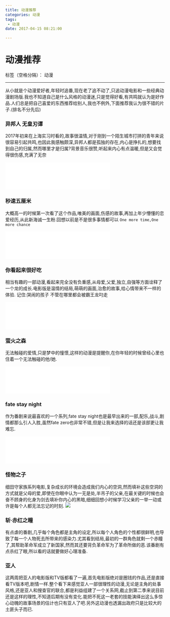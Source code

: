 ```yaml
---
title: 动漫推荐
categories: 动漫
tags:
 - 动漫
date: 2017-04-15 08:21:00

---
```


# 动漫推荐

标签（空格分隔）： 动漫

---

从小就是个动漫爱好者,年轻时追番,现在老了追不动了,只追动漫电影和一些经典动漫剧场版.我也不知道自己是什么风格的动漫迷,只是觉得好看,有共鸣就认为是好作品.人们总是把自己喜爱的东西推荐给别人,我也不例外,下面推荐我认为很不错的片子.(排名不分先后)

### 异邦人 无皇刃谭
2017年初来在上海实习时看的,故事很温情,对于刚到一个陌生城市打拼的青年来说很容易引起共鸣,也因此我感触颇深,异邦人都是孤独的存在,内心是挣扎的,想要找到自己的归属,然而哪里才是归属?背景音乐很赞,听起来内心有点温暖,但是又会觉得很伤感,充满了无奈
<iframe frameborder="no" border="0" marginwidth="0" marginheight="0" width=330 height=86 src="//music.163.com/outchain/player?type=2&id=508793&auto=0&height=66"></iframe>

### 秒速五厘米
大概高一的时候第一次看了这个作品,唯美的画面,伤感的故事,再加上年少懵懂的恋爱经历,从此新海诚一生粉.回想以前是不是很多事情都可以 `One more time,One more chance`
<iframe frameborder="no" border="0" marginwidth="0" marginheight="0" width=330 height=86 src="//music.163.com/outchain/player?type=2&id=540968&auto=0&height=66"></iframe>

### 你看起来很好吃
相当有趣的一部动漫,看起来完全没有负重感,从母爱,父爱,独立,自强等方面诠释了一个龙的成长.电影版是温情的结局,萌萌的画面,治愈的故事,给心情带来不一样的体验.
记住:哭闹的孩子 不管在哪里都会被霸王龙叼走
<iframe frameborder="no" border="0" marginwidth="0" marginheight="0" width=330 height=86 src="//music.163.com/outchain/player?type=3&id=795251922&auto=0&height=66"></iframe>

### 萤火之森
无法触碰的爱情,只是梦中的憧憬,这样的动漫是提醒你,在你年轻的时候曾经心里也住着一个无法触碰的他/她.
<iframe frameborder="no" border="0" marginwidth="0" marginheight="0" width=330 height=86 src="//music.163.com/outchain/player?type=2&id=541381&auto=0&height=66"></iframe>

### fate stay night
作为番剧来说最喜欢的一个系列,fate stay night也是最早出来的一部,配乐,战斗,剧情都那么引人入胜,虽然fate zero也非常不错,但是让我来选择的话还是该部更让我难忘.
<iframe frameborder="no" border="0" marginwidth="0" marginheight="0" width=330 height=86 src="//music.163.com/outchain/player?type=2&id=448119&auto=0&height=66"></iframe>

### 怪物之子
细田守家族系列电影,复杂成长的环境会造成我们内心的空洞,然而填补这些空洞的方式就是父母的爱,即使在你眼中认为一无是处,半吊子的父亲,在最关键的时候也会奋不顾身的化身为剑去填补你内心的黑暗,细细回想小时候学习父亲的一举一动或许是每个人都无法忘记的时刻.
![](http://oobu4m7ko.bkt.clouddn.com/1492219688.png?imageMogr2/thumbnail/!90p)

### 斩·赤红之瞳
有点虐的番剧,几乎每个角色都是主角的设定,所以每个人角色的个性都很鲜明,也导致了每一个人物死去所带来的感染力.尤其看到结局,最初的一群角色就剩一个赤瞳了,其帮助革命军成立了新国家,然而其还要背负革命军为了革命所做的恶.该番剧有点杀红了眼,所以看的话就要做好心理准备.

### 亚人
这两周把亚人的电影版和TV版都看了一遍,首先电影版绝对是圈钱的作品,还是直接看TV版本吧,剧情一样.整个看下来感觉亚人一部很理性的动漫,无论是主角的处事风格,还是亚人和搜查官的联合,都是利益组建了一个关系网,截止到第二季来说目前还是这样的理性,不知道后期有没有变化.能把不死这一老套的技能演绎出这么多惊心动魄的故事场景的估计也只有亚人了吧.另外这动漫也透漏出政府只是比较大的土匪头子而已.







